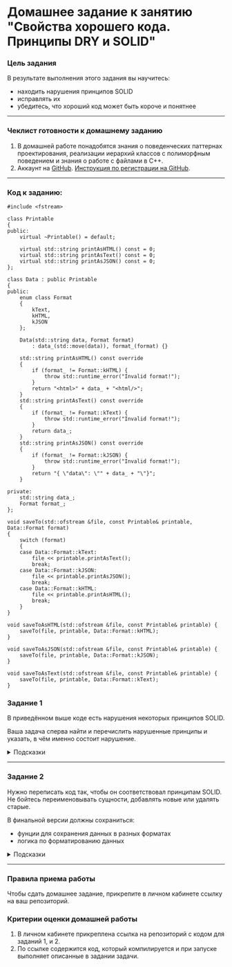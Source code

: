 # Домашнее задание к занятию "Свойства хорошего кода. Принципы DRY и SOLID"

### Цель задания

В результате выполнения этого задания вы научитесь:

- находить нарушения принципов SOLID
- исправлять их
- убедитесь, что хороший код может быть короче и понятнее

---

### Чеклист готовности к домашнему заданию

1. В домашней работе понадобятся знания о поведенческих паттернах проектирования, реализации
иерархий классов с полиморфным поведением и знания о работе с файлами в C++.
2. Аккаунт на [GitHub](https://github.com/). [Инструкция по регистрации на GitHub](https://github.com/netology-code/cppm-homeworks/tree/main/common/sign%20up).

------

### Код к заданию:

```
#include <fstream>

class Printable
{
public:
    virtual ~Printable() = default;

    virtual std::string printAsHTML() const = 0;
    virtual std::string printAsText() const = 0;
    virtual std::string printAsJSON() const = 0;
};

class Data : public Printable
{
public:
    enum class Format
    {
        kText,
        kHTML,
        kJSON
    };

    Data(std::string data, Format format)
        : data_(std::move(data)), format_(format) {}

    std::string printAsHTML() const override
    {
        if (format_ != Format::kHTML) {
            throw std::runtime_error("Invalid format!");
        }
        return "<html>" + data_ + "<html/>";
    }
    std::string printAsText() const override
    {
        if (format_ != Format::kText) {
            throw std::runtime_error("Invalid format!");
        }
        return data_;
    }
    std::string printAsJSON() const override
    {
        if (format_ != Format::kJSON) {
            throw std::runtime_error("Invalid format!");
        }
        return "{ \"data\": \"" + data_ + "\"}";
    }

private:
    std::string data_;
    Format format_;
};

void saveTo(std::ofstream &file, const Printable& printable, Data::Format format)
{
    switch (format)
    {
    case Data::Format::kText:
        file << printable.printAsText();
        break;
    case Data::Format::kJSON:
        file << printable.printAsJSON();
        break;
    case Data::Format::kHTML:
        file << printable.printAsHTML();
        break;
    }
}

void saveToAsHTML(std::ofstream &file, const Printable& printable) {
    saveTo(file, printable, Data::Format::kHTML);
}

void saveToAsJSON(std::ofstream &file, const Printable& printable) {
    saveTo(file, printable, Data::Format::kJSON);
}

void saveToAsText(std::ofstream &file, const Printable& printable) {
    saveTo(file, printable, Data::Format::kText);
}
```

### Задание 1

В приведённом выше коде есть нарушения некоторых принципов SOLID.

Ваша задача сперва найти и перечислить нарушенные принципы и указать, в чём именно состоит нарушение.

<details> 
  <summary>Подсказки</summary>
  
   В коде нарушены три принципа SOLID:
  
   - Подстановки Барбары Лисков

   - Открытости/Закрытости
  
   - Разделения интерфейса
</details>

------

### Задание 2

Нужно переписать код так, чтобы он соответствовал принципам SOLID. Не бойтесь переименовывать сущности, добавлять новые или удалять старые. 

В финальной версии должны сохраниться:
- фунции для сохранения данных в разных форматах
- логика по форматированию данных

<details> 
  <summary>Подсказки</summary>
  
  - Функция saveTo не должна ничего знать о формате данных
  
  - Попробуйте разделить интерфейс Printable на несколько более специализированных интерфейсов
  
  - Класс Data могут наследовать несколько потомков в зависимости от формата данных
</details>


------

### Правила приема работы

Чтобы сдать домашнее задание, прикрепите в личном кабинете ссылку на ваш репозиторий.

### Критерии оценки домашней работы

1. В личном кабинете прикреплена ссылка на репозиторий с кодом для заданий 1, и 2.
2. По ссылке содержится код, который компилируется и при запуске выполняет описанные в задании задачи.
